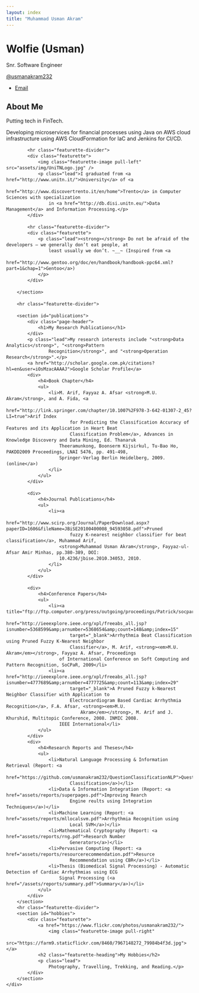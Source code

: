 ```yaml
---
layout: index
title: "Muhammad Usman Akram"
---
```


<div class="content" id="page">
    <div class="jumbotron masthead">
        <div class="container">
            <div class="featurette">
                <h1>Wolfie (Usman)</h1>
                <p>Snr. Software Engineer</p>
                <p>
                    <a href="https://www.linkedin.com/in/usmanakram/"
                        class="btn btn-lg bd-btn-lg btn-bd-primary d-flex align-items-center justify-content-center fw-semibold">@usmanakram232</a>
                </p>
                <ul class="masthead-links">
                    <li>
                        <a href="mailto:muhammadusman.akram[at]--gmail--">Email</a>
                    </li>
                </ul>
            </div>
        </div>
    </div>
    <div class="container">
        <section id="about">
            <div class="page-header">
                <h1 class="featurette-heading">About Me</h1>
            </div>
            <div class="featurette">
                <p class="lead">Putting tech in FinTech.</p>
                <p>Developing microservices for financial processes using Java on AWS cloud infrastructure using AWS
                    CloudFormation for IaC and Jenkins for CI/CD.</p>
            </div>

            <hr class="featurette-divider">
            <div class="featurette">
                <img class="featurette-image pull-left" src="assets/img/UniTNLogo.jpg" />
                <p class="lead">I graduated from <a href="http://www.unitn.it/">University</a> of <a
                        href="http://www.discovertrento.it/en/home">Trento</a> in Computer Sciences with specialization
                    in <a href="http://db.disi.unitn.eu/">Data Management</a> and Information Processing.</p>
            </div>

            <hr class="featurette-divider">
            <div class="featurette">
                <p class="lead"><strong></strong> Do not be afraid of the developers — we generally don’t eat people, at
                    least usually we don’t. ~__~ (Inspired from <a
                        href="http://www.gentoo.org/doc/en/handbook/handbook-ppc64.xml?part=1&chap=1">Gentoo</a>)
                </p>
            </div>

        </section>

        <hr class="featurette-divider">

        <section id="publications">
            <div class="page-header">
                <h1>My Research Publications</h1>
            </div>
            <p class="lead">My research interests include "<strong>Data Analytics</strong>", "<strong>Pattern
                    Recognition</strong>", and "<strong>Operation Research</strong>".</p>
            <a href="http://scholar.google.com.pk/citations?hl=en&user=iOsMzacAAAAJ">Google Scholar Profile</a>
            <div>
                <h4>Book Chapter</h4>
                <ul>
                    <li>M. Arif, Fayyaz A. Afsar <strong>M.U. Akram</strong>, and A. Fida, <a
                            href="http://link.springer.com/chapter/10.1007%2F978-3-642-01307-2_45?LI=true">Arif Index
                            for Predicting the Classification Accuracy of Features and its Application in Heart Beat
                            Classification Problem</a>, Advances in Knowledge Discovery and Data Mining, Ed. Thanaruk
                        Theeramunkong, Boonserm Kijsirkul, Tu-Bao Ho, PAKDD2009 Proceedings, LNAI 5476, pp. 491-498,
                        Springer-Verlag Berlin Heidelberg, 2009. (online</a>)
                    </li>
                </ul>
            </div>

            <div>
                <h4>Journal Publications</h4>
                <ul>
                    <li><a
                            href="http://www.scirp.org/Journal/PaperDownload.aspx?paperID=1606&fileName=JBiSE20100400008_94593058.pdf">Pruned
                            fuzzy K-nearest neighbor classifier for beat classification</a>, Muhammad Arif,
                        <strong>Muhammad Usman Akram</strong>, Fayyaz-ul-Afsar Amir Minhas, pp.380-389, DOI:
                        10.4236/jbise.2010.34053, 2010.
                    </li>
                </ul>
            </div>

            <div>
                <h4>Conference Papers</h4>
                <ul>
                    <li><a title="ftp://ftp.computer.org/press/outgoing/proceedings/Patrick/socpar09/data/3879a037.pdf"
                            href="http://ieeexplore.ieee.org/xpl/freeabs_all.jsp?isnumber=5368599&amp;arnumber=5368654&amp;count=148&amp;index=15"
                            target="_blank">Arrhythmia Beat Classification using Pruned Fuzzy K-Nearest Neighbor
                            Classifier</a>, M. Arif, <strong><em>M.U. Akram</em></strong>, Fayyaz A. Afsar, Proceedings
                        of International Conference on Soft Computing and Pattern Recognition, SoCPaR, 2009</li>
                    <li><a href="http://ieeexplore.ieee.org/xpl/freeabs_all.jsp?isnumber=4777689&amp;arnumber=4777725&amp;count=113&amp;index=29"
                            target="_blank">A Pruned Fuzzy k-Nearest Neighbor Classifier with Application to
                            Electrocardiogram Based Cardiac Arrhythmia Recognition</a>, F.A. Afsar, <strong><em>M.U.
                                Akram</em></strong>, M. Arif and J. Khurshid, Multitopic Conference, 2008. INMIC 2008.
                        IEEE International</li>
                </ul>
            </div>
            <div>
                <h4>Research Reports and Theses</h4>
                <ul>
                    <li>Natural Language Processing & Information Retrieval (Report: <a
                            href="https://github.com/usmanakram232/QuestionClassificationNLP">Question
                            Classification</a>)</li>
                    <li>Data & Information Integration (Report: <a href="assets/reports/superpages.pdf">Improving Rearch
                            Engine reults using Integration Techniques</a>)</li>
                    <li>Machine Learning (Report: <a href="assets/reports/mllocalsvm.pdf">Arrhythmia Recognition using
                            Local SVM</a>)</li>
                    <li>Mathematical Cryptography (Report: <a href="assets/reports/rng.pdf">Research Number
                            Generators</a>)</li>
                    <li>Pervasive Computing (Report: <a href="assets/reports/resourcerecommendation.pdf">Resurce
                            Recommendation using CBR</a>)</li>
                    <li>Thesis (Biomedical Signal Processing) - Automatic Detection of Cardiac Arrhythmias using ECG
                        Signal Processing (<a href="/assets/reports/summary.pdf">Summary</a>)</li>
                </ul>
            </div>
        </section>
        <hr class="featurette-divider">
        <section id="hobbies">
            <div class="featurette">
                <a href="https://www.flickr.com/photos/usmanakram232/">
                    <img class="featurette-image pull-right"
                        src="https://farm9.staticflickr.com/8460/7967148272_79984b4f3d.jpg"></a>
                <h2 class="featurette-heading">My Hobbies</h2>
                <p class="lead">
                    Photography, Travelling, Trekking, and Reading.</p>
            </div>
        </section>
    </div>
</div>